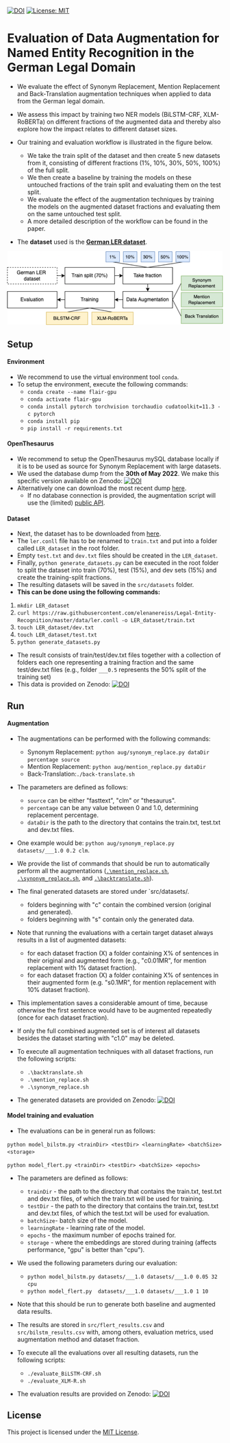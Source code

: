 ﻿[![DOI](https://zenodo.org/badge/520801122.svg)](https://zenodo.org/badge/latestdoi/520801122)
[![License: MIT](https://img.shields.io/badge/License-MIT-green.svg)](https://github.com/fusion-jena/data-augmentation-ner-legal/blob/master/LICENSE)

# Evaluation of Data Augmentation for Named Entity Recognition in the German Legal Domain

- We evaluate the effect of Synonym Replacement, Mention Replacement and Back-Translation augmentation techniques when applied to data from the German legal domain. 
- We assess this impact by training two NER models (BiLSTM-CRF, XLM-RoBERTa) on different fractions of the augmented data and thereby also explore how the impact relates to different dataset sizes.
- Our training and evaluation workflow is illustrated in the figure below. 
	- We take the train split of the dataset and then create 5 new datasets from it, consisting of different fractions (1%, 10%, 30%, 50%, 100%) of the full split. 
	- We then create a baseline by training the models on these untouched fractions of the train split and evaluating them on the test split. 
	- We evaluate the effect of the augmentation techniques by training the models on the augmented dataset fractions and evaluating them on the same untouched test split. 
	- A more detailed description of the workflow can be found in the paper.

- The **dataset** used is the **[German LER dataset](https://github.com/elenanereiss/Legal-Entity-Recognition)**.

<img src="figs/workflow1.png" alt="Overview of proposed workflow" width="600"/>

## Setup

#### Environment

- We recommend to use the virtual environment tool `conda`.
- To setup the environment, execute the following commands:
	- `conda create --name flair-gpu`
	- `conda activate flair-gpu`
	- `conda install pytorch torchvision torchaudio cudatoolkit=11.3 -c pytorch`
	- `conda install pip`
	- `pip install -r requirements.txt`

#### OpenThesaurus

- We recommend to setup the OpenThesaurus mySQL database locally if it is to be used as source for Synonym Replacement with large datasets. 
- We used the database dump from the **30th of May 2022**. We make this specific version available on Zenodo: [![DOI](https://zenodo.org/badge/DOI/10.5281/zenodo.6956563.svg)](https://doi.org/10.5281/zenodo.6956563)
- Alternatively one can download the most recent dump [here](https://www.openthesaurus.de/about/download). 
	- If no database connection is provided, the augmentation script will use the (limited) [public API](https://www.openthesaurus.de/about/api).

#### Dataset

- Next, the dataset has to be downloaded from [here](https://github.com/elenanereiss/Legal-Entity-Recognition/tree/master/data). 
- The `ler.conll` file has to be renamed to `train.txt` and put into a folder called `LER_dataset` in the root folder. 
- Empty `test.txt` and `dev.txt` files should be created in the `LER_dataset`. 
- Finally, `python generate_datasets.py` can be executed in the root folder to split the dataset into train (70%), test (15%), and dev sets (15%) and create the training-split fractions. 
- The resulting datasets will be saved in the `src/datasets` folder.
- **This can be done using the following commands:**

1. `mkdir LER_dataset`
2. `curl https://raw.githubusercontent.com/elenanereiss/Legal-Entity-Recognition/master/data/ler.conll -o LER_dataset/train.txt`
3. `touch LER_dataset/dev.txt`
4. `touch LER_dataset/test.txt`
5. `python generate_datasets.py`

- The result consists of train/test/dev.txt files together with a collection of folders each one representing a training fraction and the same test/dev.txt files (e.g., folder `___0.5` represents the 50% split of the training set)
- This data is provided on Zenodo: [![DOI](https://zenodo.org/badge/DOI/10.5281/zenodo.6956603.svg)](https://doi.org/10.5281/zenodo.6956603)

## Run

#### Augmentation

- The augmentations can be performed with the following commands:
	- Synonym Replacement: `python aug/synonym_replace.py dataDir percentage source `
	- Mention Replacement: `python aug/mention_replace.py dataDir	`
	- Back-Translation:`./back-translate.sh`

- The parameters are defined as follows:
	- `source` can be either "fasttext", "clm" or "thesaurus".
	- `percentage` can be any value between 0 and 1.0, determining replacement percentage.
	- `dataDir` is the path to the directory that contains the train.txt, test.txt and dev.txt files.

- One example would be: `python aug/synonym_replace.py datasets/___1.0 0.2 clm`.
- We provide the list of commands that should be run to automatically perform all the augmentations ([`.\mention_replace.sh`](https://github.com/fusion-jena/data-augmentation-ner-legal/blob/main/src/mention_replace.sh), [`.\synonym_replace.sh`](https://github.com/fusion-jena/data-augmentation-ner-legal/blob/main/src/synonym_replace.sh), and [`.\backtranslate.sh`](https://github.com/fusion-jena/data-augmentation-ner-legal/blob/main/src/backtranslate.sh)).
- The final generated datasets are stored under `src/datasets/.
	- folders beginning with "c" contain the combined version (original and generated).
	- folders beginning with "s" contain only the generated data.

- Note that running the evaluations with a certain target dataset always results in a list of augmented datasets:
	- for each dataset fraction (X) a folder containing X% of sentences in their original and augmented form (e.g., "c0.01MR", for mention replacement with 1% dataset fraction).
	- for each dataset fraction (X) a folder containing X% of sentences in their augmented form (e.g. "s0.1MR", for mention replacement with 10% dataset fraction).
- This implementation saves a considerable amount of time, because otherwise the first sentence would have to be augmented repeatedly (once for each dataset fraction).
- If only the full combined augmented set is of interest all datasets besides the dataset starting with "c1.0" may be deleted.

- To execute all augmentation techniques with all dataset fractions, run the following scripts:
	- `.\backtranslate.sh`
	- `.\mention_replace.sh`
	- `.\synonym_replace.sh`

- The generated datasets are provided on Zenodo: [![DOI](https://zenodo.org/badge/DOI/10.5281/zenodo.6956603.svg)](https://doi.org/10.5281/zenodo.6956603)

#### Model training and evaluation

- The evaluations can be in general run as follows:

`python model_bilstm.py <trainDir> <testDir> <learningRate> <batchSize> <storage>`

`python model_flert.py <trainDir> <testDir> <batchSize> <epochs>`

- The parameters are defined as follows:
	- `trainDir` - the path to the directory that contains the train.txt, test.txt and dev.txt files, of which the train.txt will be used for training.
	- `testDir` - the path to the directory that contains the train.txt, test.txt and dev.txt files, of which the test.txt will be used for evaluation.
	- `batchSize`- batch size of the model.
	- `learningRate` - learning rate of the model.
	- `epochs` - the maximum number of epochs trained for.
	- `storage` - where the embeddings are stored during training (affects performance, "gpu" is better than "cpu").

- We used the following parameters during our evaluation:
	- `python model_bilstm.py datasets/___1.0 datasets/___1.0 0.05 32 cpu`
	- `python model_flert.py  datasets/___1.0 datasets/___1.0 1 10`

- Note that this should be run to generate both baseline and augmented data results.
- The results are stored in `src/flert_results.csv` and `src/bilstm_results.csv` with, among others,  evaluation metrics, used augmentation method and dataset fraction. 

- To execute all the evaluations over all resulting datasets, run the following scripts:
	- `./evaluate_BiLSTM-CRF.sh`
	- `./evaluate_XLM-R.sh`
	
- The evaluation results are provided on Zenodo: [![DOI](https://zenodo.org/badge/DOI/10.5281/zenodo.6956508.svg)](https://doi.org/10.5281/zenodo.6956508)

## License

This project is licensed under the [MIT License](https://github.com/fusion-jena/data-augmentation-ner-legal/blob/master/LICENSE).